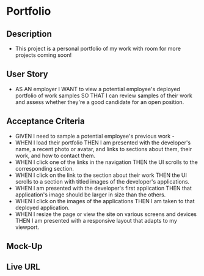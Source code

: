 # Portfolio

## Description
* This project is a personal portfolio of my work with room for more projects coming soon! 

## User Story
* AS AN employer I WANT to view a potential employee's deployed portfolio of work samples SO THAT I can review samples of their work and assess whether they're a good candidate for an open position. 

## Acceptance Criteria
* GIVEN I need to sample a potential employee's previous work -
* WHEN I load their portfolio THEN I am presented with the developer's name, a recent photo or avatar, and links to sections about them, their work, and how to contact them.
* WHEN I click one of the links in the navigation THEN the UI scrolls to the corresponding section.
* WHEN I click on the link to the section about their work THEN the UI scrolls to a section with titled images of the developer's applications.
* WHEN I am presented with the developer's first application THEN that application's image should be larger in size than the others.
* WHEN I click on the images of the applications THEN I am taken to that deployed application.
* WHEN I resize the page or view the site on various screens and devices THEN I am presented with a responsive layout that adapts to my viewport. 

## Mock-Up 

## Live URL